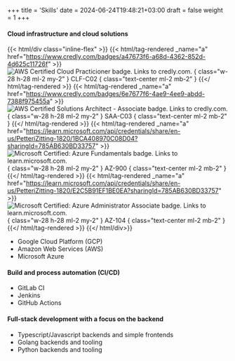+++
title = 'Skills'
date = 2024-06-24T19:48:21+03:00
draft = false
weight = 1
+++

#### Cloud infrastructure and cloud solutions

{{< html/div class="inline-flex" >}}
{{< html/tag-rendered _name="a" href="https://www.credly.com/badges/a47673f6-a68d-4362-852d-4d625c11726f" >}}
![AWS Certified Cloud Practicioner badge. Links to credly.com.](png/aws-clf-c02.png)
{ class="w-28 h-28 ml-2 my-2" }
CLF-C02
{ class="text-center ml-2 mb-2" }
{{</ html/tag-rendered >}}
{{< html/tag-rendered _name="a" href="https://www.credly.com/badges/6e7677f6-4ae9-4ee9-abdd-7388f975455a" >}}
![AWS Certified Solutions Architect - Associate badge. Links to credly.com.](png/aws-saa-c03.png)
{ class="w-28 h-28 ml-2 my-2" }
SAA-C03
{ class="text-center ml-2 mb-2" }
{{</ html/tag-rendered >}}
{{< html/tag-rendered _name="a" href="https://learn.microsoft.com/api/credentials/share/en-us/PetteriZitting-1820/1BCA408970C08D04?sharingId=785AB630BD33757" >}}
![Microsoft Certified: Azure Fundamentals badge. Links to learn.microsoft.com.](png/ms-az-900.png)
{ class="w-28 h-28 ml-2 my-2" }
AZ-900
{ class="text-center ml-2 mb-2" }
{{</ html/tag-rendered >}}
{{< html/tag-rendered _name="a" href="https://learn.microsoft.com/api/credentials/share/en-us/PetteriZitting-1820/E2C5B91EF1BE0EA?sharingId=785AB630BD33757" >}}
![Microsoft Certified: Azure Administrator Associate badge. Links to learn.microsoft.com.](png/ms-az-104.png)
{ class="w-28 h-28 ml-2 my-2" }
AZ-104
{ class="text-center ml-2 mb-2" }
{{</ html/tag-rendered >}}
{{</ html/div>}}

- Google Cloud Platform (GCP)
- Amazon Web Services (AWS)
- Microsoft Azure

#### Build and process automation (CI/CD)

- GitLab CI
- Jenkins
- GitHub Actions

#### Full-stack development with a focus on the backend

- Typescript/Javascript backends and simple frontends
- Golang backends and tooling
- Python backends and tooling

